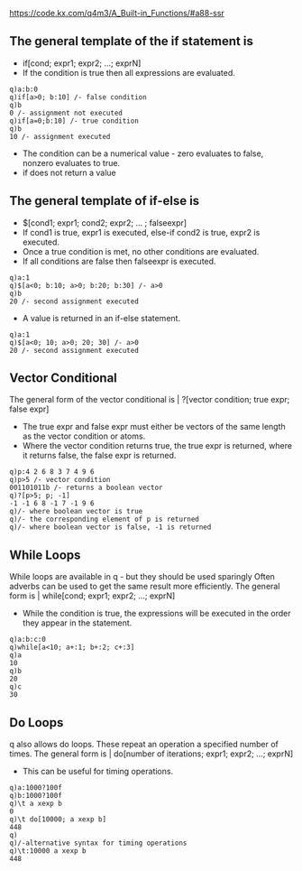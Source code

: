 https://code.kx.com/q4m3/A_Built-in_Functions/#a88-ssr

## The general template of the if statement is
  - if[cond; expr1; expr2; ...; exprN]
  - If the condition is true then all expressions are evaluated.
```
q)a:b:0
q)if[a>0; b:10] /- false condition
q)b
0 /- assignment not executed
q)if[a=0;b:10] /- true condition
q)b
10 /- assignment executed
```
  - The condition can be a numerical value - zero evaluates to false, nonzero evaluates to true.
  - if does not return a value
  
## The general template of if-else is
   - $[cond1; expr1; cond2; expr2; ... ; falseexpr]
   - If cond1 is true, expr1 is executed, else-if cond2 is true, expr2 is executed.
   - Once a true condition is met, no other conditions are evaluated.
   - If all conditions are false then falseexpr is executed.
 
``` 
q)a:1
q)$[a<0; b:10; a>0; b:20; b:30] /- a>0
q)b
20 /- second assignment executed
```
  - A value is returned in an if-else statement.
```
q)a:1
q)$[a<0; 10; a>0; 20; 30] /- a>0
20 /- second assignment executed
```

## Vector Conditional
The general form of the vector conditional is
| ?[vector condition; true expr; false expr]
- The true expr and false expr must either be vectors of the same length as the vector condition or atoms.
- Where the vector condition returns true, the true expr is returned, where it returns false, the false expr is returned.
```
q)p:4 2 6 8 3 7 4 9 6
q)p>5 /- vector condition
001101011b /- returns a boolean vector
q)?[p>5; p; -1]
-1 -1 6 8 -1 7 -1 9 6
q)/- where boolean vector is true
q)/- the corresponding element of p is returned
q)/- where boolean vector is false, -1 is returned
```

## While Loops
While loops are available in q - but they should be used sparingly
Often adverbs can be used to get the same result more efficiently.
The general form is
| while[cond; expr1; expr2; ...; exprN]
- While the condition is true, the expressions will be executed in the order they appear in the statement.
```
q)a:b:c:0
q)while[a<10; a+:1; b+:2; c+:3]
q)a
10
q)b
20
q)c
30
```
## Do Loops
q also allows do loops.
These repeat an operation a specified number of times.
The general form is
| do[number of iterations; expr1; expr2; ...; exprN]
- This can be useful for timing operations.
```
q)a:1000?100f
q)b:1000?100f
q)\t a xexp b
0
q)\t do[10000; a xexp b]
448
q)
q)/-alternative syntax for timing operations
q)\t:10000 a xexp b
448
```
